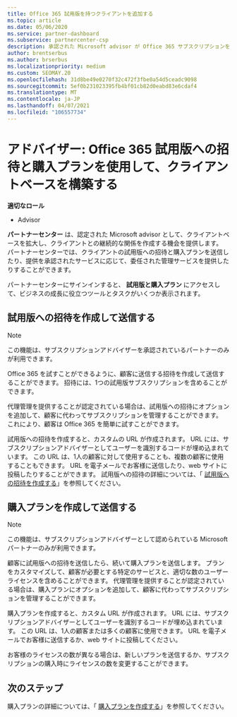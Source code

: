 ```yaml
---
title: Office 365 試用版を持つクライアントを追加する
ms.topic: article
ms.date: 05/06/2020
ms.service: partner-dashboard
ms.subservice: partnercenter-csp
description: 承認された Microsoft advisor が Office 365 サブスクリプションを拡張する方法について説明します。 Office 365 試用版への招待および購入プランを作成してクライアントに送信します。
author: brentserbus
ms.author: brserbus
ms.localizationpriority: medium
ms.custom: SEOMAY.20
ms.openlocfilehash: 31d8be49e0270f32c472f3fbe0a54d5ceadc9098
ms.sourcegitcommit: 5ef0b231023395fb4bf01cb82d0eabd83e6cdaf4
ms.translationtype: MT
ms.contentlocale: ja-JP
ms.lasthandoff: 04/07/2021
ms.locfileid: "106557734"
---
```

# <a name="advisors-build-your-client-base-with-office-365-trial-invitations-and-purchase-offers"></a>アドバイザー: Office 365 試用版への招待と購入プランを使用して、クライアントベースを構築する


**適切なロール**

- Advisor


**パートナーセンター** は、認定された Microsoft advisor として、クライアントベースを拡大し、クライアントとの継続的な関係を作成する機会を提供します。 パートナーセンターでは、クライアントの試用版への招待と購入プランを送信したり、提供を承認されたサービスに応じて、委任された管理サービスを提供したりすることができます。

パートナーセンターにサインインすると、 **試用版と購入プラン** にアクセスして、ビジネスの成長に役立つツールとタスクがいくつか表示されます。

## <a name="create-and-send-trial-invitations"></a>試用版への招待を作成して送信する

> [!NOTE]
> この機能は、サブスクリプションアドバイザーを承認されているパートナーのみが利用できます。

Office 365 を試すことができるように、顧客に送信する招待を作成して送信することができます。 招待には、1つの試用版サブスクリプションを含めることができます。

代理管理を提供することが認定されている場合は、試用版への招待にオプションを追加して、顧客に代わってサブスクリプションを管理することができます。 これにより、顧客は Office 365 を簡単に試すことができます。

試用版への招待を作成すると、カスタムの URL が作成されます。 URL には、サブスクリプションアドバイザーとしてユーザーを識別するコードが埋め込まれています。 この URL は、1人の顧客に対して使用することも、複数の顧客に使用することもできます。 URL を電子メールでお客様に送信したり、web サイトに投稿したりすることができます。
試用版への招待の詳細については、「 [試用版への招待を作成する](advisors-create-a-trial-invitation.md)」を参照してください。

## <a name="create-and-send-purchase-offers"></a>購入プランを作成して送信する

> [!NOTE]
> この機能は、サブスクリプションアドバイザーとして認められている Microsoft パートナーのみが利用できます。

顧客に試用版への招待を送信したら、続いて購入プランを送信します。 プランをカスタマイズして、顧客が必要とする特定のサービスと、適切な数のユーザーライセンスを含めることができます。 代理管理を提供することが認定されている場合は、購入プランにオプションを追加して、顧客に代わってサブスクリプションを管理することができます。

購入プランを作成すると、カスタム URL が作成されます。 URL には、サブスクリプションアドバイザーとしてユーザーを識別するコードが埋め込まれています。 この URL は、1人の顧客または多くの顧客に使用できます。 URL を電子メールでお客様に送信するか、web サイトに投稿してください。

お客様のライセンスの数が異なる場合は、新しいプランを送信するか、サブスクリプションの購入時にライセンスの数を変更することができます。

## <a name="next-steps"></a>次のステップ

購入プランの詳細については、「 [購入プランを作成する](advisor-create-a-purchase-offer.md)」を参照してください。
